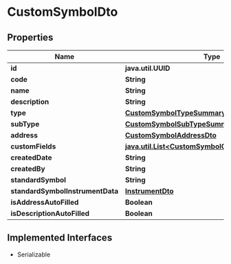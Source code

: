 

# CustomSymbolDto


## Properties

Name | Type | Description | Notes
------------ | ------------- | ------------- | -------------
**id** | **java.util.UUID** |  |  [optional]
**code** | **String** |  |  [optional]
**name** | **String** |  |  [optional]
**description** | **String** |  |  [optional]
**type** | [**CustomSymbolTypeSummaryDto**](CustomSymbolTypeSummaryDto.md) |  |  [optional]
**subType** | [**CustomSymbolSubTypeSummaryDto**](CustomSymbolSubTypeSummaryDto.md) |  |  [optional]
**address** | [**CustomSymbolAddressDto**](CustomSymbolAddressDto.md) |  |  [optional]
**customFields** | [**java.util.List&lt;CustomSymbolCustomFieldValueDto&gt;**](CustomSymbolCustomFieldValueDto.md) |  |  [optional]
**createdDate** | **String** |  |  [optional]
**createdBy** | **String** |  |  [optional]
**standardSymbol** | **String** |  |  [optional]
**standardSymbolInstrumentData** | [**InstrumentDto**](InstrumentDto.md) |  |  [optional]
**isAddressAutoFilled** | **Boolean** |  |  [optional]
**isDescriptionAutoFilled** | **Boolean** |  |  [optional]


## Implemented Interfaces

* Serializable


